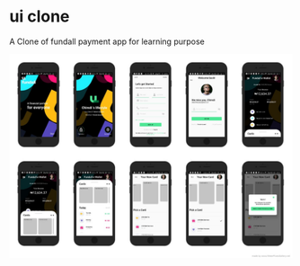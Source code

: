 # ui clone

A Clone of fundall payment app for learning purpose


![alt text](https://github.com/Dennis247/fundall/blob/master/lib/ss/screen_shot.jpg)
